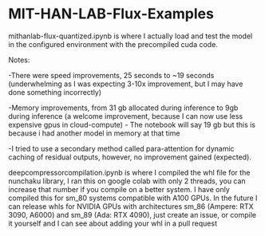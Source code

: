# MIT-HAN-LAB-Flux-Examples

mithanlab-flux-quantized.ipynb is where I actually load and test the model in the configured environment with the precompiled cuda code.

Notes: 

-There were speed improvements, 25 seconds to ~19 seconds (underwhelming as I was expecting 3-10x improvement, but I may have done something incorrectly)

-Memory improvements, from 31 gb allocated during inference to 9gb during inference (a welcome improvement, because I can now use less expensive gpus in cloud-compute) - The notebook will say 19 gb but this is because i had another model in memory at that time

-I tried to use a secondary method called para-attention for dynamic caching of residual outputs, however, no improvement gained (expected).

deepcompressorcompilation.ipynb is where I compiled the whl file for the nunchaku library, I ran this on google colab with only 2 threads, you can increase that number if you compile on a better system. I have only compiled this for sm_80 systems compatible with A100 GPUs. In the future I can release whls for NVIDIA GPUs with architectures sm_86 (Ampere: RTX 3090, A6000) and sm_89 (Ada: RTX 4090), just create an issue, or compile it yourself and I can see about adding your whl in a pull request 
